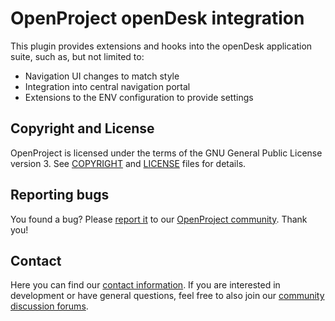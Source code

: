 # OpenProject openDesk integration

This plugin provides extensions and hooks into the openDesk application suite, such as, but not limited to:

- Navigation UI changes to match style
- Integration into central navigation portal
- Extensions to the ENV configuration to provide settings

## Copyright and License

OpenProject is licensed under the terms of the GNU General Public License version 3.
See [COPYRIGHT](COPYRIGHT) and [LICENSE](LICENSE) files for details.


## Reporting bugs

You found a bug? Please [report it](https://www.openproject.org/docs/development/report-a-bug/) to our [OpenProject community](https://community.openproject.com/projects/openproject). Thank you!


## Contact

Here you can find our [contact information](https://www.openproject.org/contact/). If you are interested in development or have general questions, feel free to also join our [community discussion forums](https://community.openproject.org/projects/openproject/forums).
